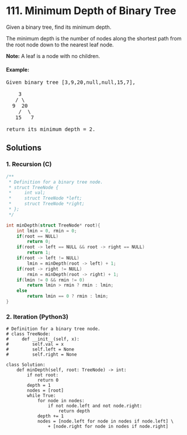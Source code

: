 # 111. Minimum Depth of Binary Tree
Given a binary tree, find its minimum depth.

The minimum depth is the number of nodes along the shortest path from the root node down to the nearest leaf node.

**Note:** A leaf is a node with no children.

#### Example:
<pre>
Given binary tree [3,9,20,null,null,15,7],

    3
   / \
  9  20
    /  \
   15   7

return its minimum depth = 2.
</pre>

## Solutions

### 1. Recursion (C)
```C
/**
 * Definition for a binary tree node.
 * struct TreeNode {
 *     int val;
 *     struct TreeNode *left;
 *     struct TreeNode *right;
 * };
 */

int minDepth(struct TreeNode* root){
    int lmin = 0, rmin = 0;
    if(root == NULL)
        return 0;
    if(root -> left == NULL && root -> right == NULL)
        return 1;
    if(root -> left != NULL)
        lmin = minDepth(root -> left) + 1;
    if(root -> right != NULL)
        rmin = minDepth(root -> right) + 1;
    if(lmin != 0 && rmin != 0)
        return lmin > rmin ? rmin : lmin;
    else
        return lmin == 0 ? rmin : lmin;
}
```

### 2. Iteration (Python3)
```Python3
# Definition for a binary tree node.
# class TreeNode:
#     def __init__(self, x):
#         self.val = x
#         self.left = None
#         self.right = None

class Solution:
    def minDepth(self, root: TreeNode) -> int:
        if not root:
            return 0
        depth = 1
        nodes = [root]
        while True:
            for node in nodes:
                if not node.left and not node.right:
                    return depth
            depth += 1
            nodes = [node.left for node in nodes if node.left] \
                + [node.right for node in nodes if node.right]
```
